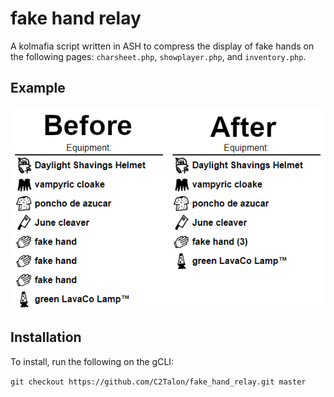 # fake hand relay

A kolmafia script written in ASH to compress the display of fake hands on the following pages: `charsheet.php`, `showplayer.php`, and `inventory.php`.

## Example

![fake_hand_relay.png](https://github.com/C2Talon/fake_hand_relay/blob/master/fake_hand_relay.png "example")

## Installation

To install, run the following on the gCLI:

`git checkout https://github.com/C2Talon/fake_hand_relay.git master`

